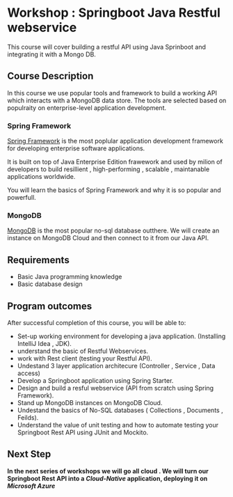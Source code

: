 # Workshop : Springboot Java Restful webservice 

This course will cover building a restful API using Java Sprinboot and integrating it with a Mongo DB. 

  
## Course Description 

In this course we use popular tools and framework to build a working API which interacts with a MongoDB data store. The tools are selected based on populraity on enterprise-level application development. 

### Spring Framework

[Spring Framework](https://spring.io "Spring Framework") is the most poplular application development framework for developing enterprise software applications. 

It is built on top of Java Enterprise Edition frawework and used by milion of developers to build resillient , high-performing , scalable , maintanable applications worldwide. 

You will learn the basics of Spring Framework and why it is so popular and powerfull. 

### MongoDB 
[MongoDB](https://www.mongodb.com "MongoDB") is the most popular no-sql database outthere. We will create an instance on MongoDB Cloud and then connect to it from our Java API. 

## Requirements 
  - Basic Java programming knowledge
  - Basic database design
  
## Program outcomes
After successful completion of this course, you will be able to:
* Set-up working environment for developing a java application. (Installing IntelliJ Idea , JDK). 
* understand the basic of Restful Webservices.
* work with Rest client (testing your Restful API).
* Undestand 3 layer application architecure (Controller , Service , Data access)
* Develop a Springboot application using Spring Starter.
* Design and build a resful webservice (API from scratch using Spring Framework). 
* Stand up MongoDB instances on MongoDB Cloud. 
* Undestand the basics of No-SQL databases ( Collections , Documents , Feilds).
* Understand the value of unit testing and how to automate testing your Springboot Rest API using JUnit and Mockito.  

## Next Step
**In the next series of workshops we will go all cloud . We will turn our Springboot Rest API into a _Cloud-Native_ application, deploying it on _Microsoft Azure_** 



